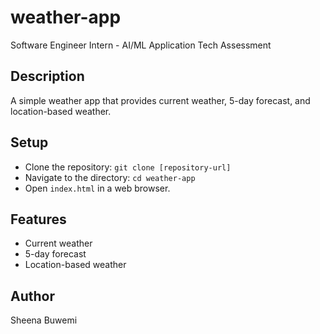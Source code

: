 # weather-app
Software Engineer Intern - AI/ML Application Tech Assessment 

## Description
A simple weather app that provides current weather, 5-day forecast, and location-based weather.

## Setup
- Clone the repository: `git clone [repository-url]`
- Navigate to the directory: `cd weather-app`
- Open `index.html` in a web browser.

## Features
- Current weather
- 5-day forecast
- Location-based weather

## Author
Sheena Buwemi
